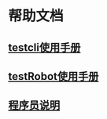# 帮助文档

## [testcli使用手册](testcli/docs/UserGuide.md)
## [testRobot使用手册](testrobot/docs/UserGuide.md)

## [程序员说明](testcli/docs/Developer.md)

